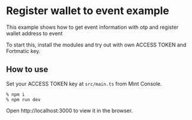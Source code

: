 # Register wallet to event example

This example shows how to get event information with otp and register wallet address to event

To start this, install the modules and try out with own ACCESS TOKEN and Fortmatic key.

## How to use

Set your ACCESS TOKEN key at `src/main.ts` from Mint Console.

```shell
% npm i
% npm run dev
```

Open http://localhost:3000 to view it in the browser.
